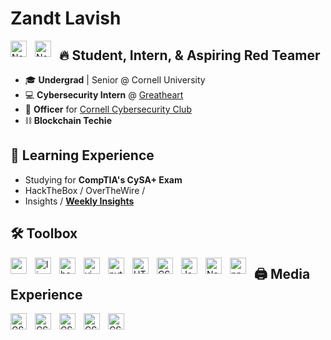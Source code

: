 # Zandt Lavish

<a href="https://twitter.com/ZandtLavish" > <img align="left" alt="Node.js" width="26px" src="https://cdn.jsdelivr.net/gh/devicons/devicon/icons/twitter/twitter-original.svg" style="padding-right:10px;" /> </a>

<a href="https://www.linkedin.com/in/zandt-lavish#gh-light-mode-only" > <img align="left" alt="Node.js" width="26px" src="https://cdn.jsdelivr.net/gh/devicons/devicon/icons/linkedin/linkedin-original.svg" style="padding-right:10px;" /> </a>


## 🔥 Student, Intern, & Aspiring Red Teamer
- 🎓 <b>Undergrad</b> | Senior @ Cornell University
- 💻 <b>Cybersecurity Intern</b> @ <a href="https://www.greatheart.io/">Greatheart</a>
- 🚩 <b>Officer</b> for <a href="">Cornell Cybersecurity Club</a>
- ⛓ <b>Blockchain Techie</b>

## 📄 Learning Experience
- Studying for <b>CompTIA's CySA+ Exam</b>
- HackTheBox / OverTheWire /
- Insights / <a href=https://www.greatheart.io/insights><b>Weekly Insights</b></a>

## 🛠 Toolbox
<img align="left" alt="" width="26px" src="./../burp-suite-pro.svg" style="padding-right:10px;" />

<img align="left" alt="linux" width="26px" src="https://cdn.jsdelivr.net/gh/devicons/devicon/icons/linux/linux-original.svg" style="padding-right:10px;" />

<img align="left" alt="bash" width="26px" src="https://cdn.jsdelivr.net/gh/devicons/devicon/icons/bash/bash-original.svg" style="padding-right:10px;" />

<img align="left" alt="vim" width="26px" src="https://cdn.jsdelivr.net/gh/devicons/devicon/icons/vim/vim-original.svg" style="padding-right:10px;" />

<img align="left" alt="python" width="26px" src="https://cdn.jsdelivr.net/gh/devicons/devicon/icons/python/python-original.svg" style="padding-right:10px;" />

<img align="left" alt="HTML5" width="26px" src="https://cdn.jsdelivr.net/gh/devicons/devicon/icons/html5/html5-original.svg" style="padding-right:10px;" />

<img align="left" alt="CSS3" width="26px" src="https://cdn.jsdelivr.net/gh/devicons/devicon/icons/css3/css3-original.svg" style="padding-right:10px;" />

<img align="left" alt="JavaScript" width="26px" src="https://cdn.jsdelivr.net/gh/devicons/devicon/icons/javascript/javascript-original.svg" style="padding-right:10px;" />

<img align="left" alt="Node.js" width="26px" src="https://cdn.jsdelivr.net/gh/devicons/devicon/icons/nodejs/nodejs-original.svg" style="padding-right:10px;" />

<img align="left" alt="npm" width="26px" src="https://cdn.jsdelivr.net/gh/devicons/devicon/icons/npm/npm-original-wordmark.svg" style="padding-right:10px;" />

<!---
<img align="left" alt="raspberrypi" width="26px" src="https://cdn.jsdelivr.net/gh/devicons/devicon/icons/raspberrypi/raspberrypi-original.svg" style="padding-right:10px;" />

[//]: <img align="left" alt="raspberrypi" width="26px" src="https://cdn.jsdelivr.net/gh/devicons/devicon/icons/solidity/solidity-original.svg" style="padding-right:10px;" />
--->


## 🖨 Media Experience
<img align="left" alt="CSS3" width="26px" src="https://cdn.jsdelivr.net/gh/devicons/devicon/icons/blender/blender-original.svg" style="padding-right:10px;" />

<img align="left" alt="CSS3" width="26px" src="https://cdn.jsdelivr.net/gh/devicons/devicon/icons/photoshop/photoshop-plain.svg" style="padding-right:10px;" />

<img align="left" alt="CSS3" width="26px" src="https://cdn.jsdelivr.net/gh/devicons/devicon/icons/illustrator/illustrator-plain.svg" style="padding-right:10px;" />

<img align="left" alt="CSS3" width="26px" src="https://cdn.jsdelivr.net/gh/devicons/devicon/icons/premierepro/premierepro-plain.svg" style="padding-right:10px;" />

<img align="left" alt="CSS3" width="26px" src="https://cdn.jsdelivr.net/gh/devicons/devicon/icons/aftereffects/aftereffects-plain.svg" style="padding-right:10px;" />

